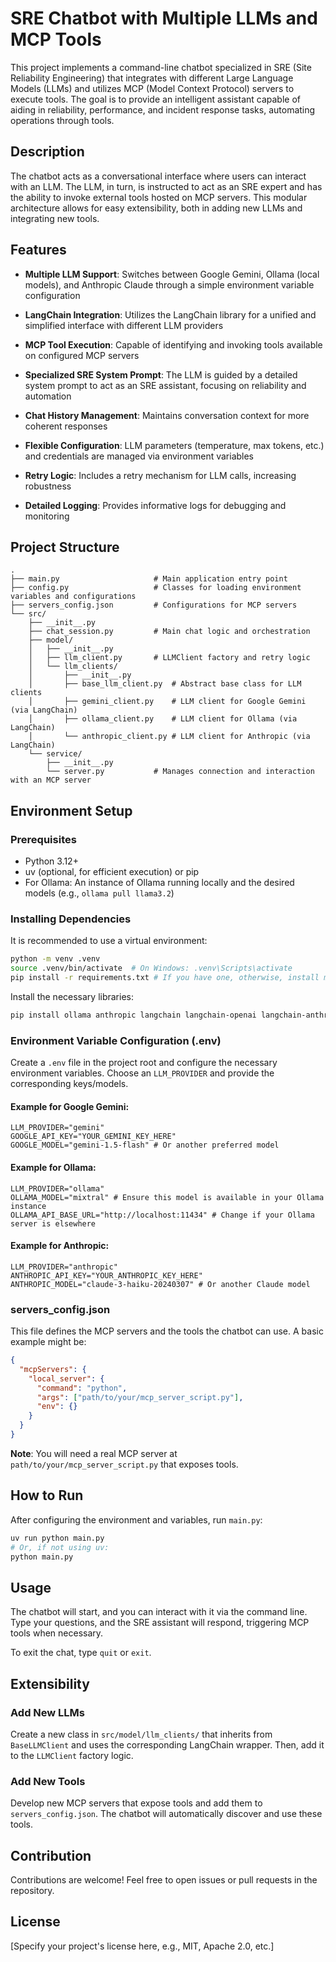 # SRE Chatbot with Multiple LLMs and MCP Tools

This project implements a command-line chatbot specialized in SRE (Site Reliability Engineering) that integrates with different Large Language Models (LLMs) and utilizes MCP (Model Context Protocol) servers to execute tools. The goal is to provide an intelligent assistant capable of aiding in reliability, performance, and incident response tasks, automating operations through tools.

## Description

The chatbot acts as a conversational interface where users can interact with an LLM. The LLM, in turn, is instructed to act as an SRE expert and has the ability to invoke external tools hosted on MCP servers. This modular architecture allows for easy extensibility, both in adding new LLMs and integrating new tools.

## Features

- **Multiple LLM Support**: Switches between Google Gemini, Ollama (local models), and Anthropic Claude through a simple environment variable configuration

- **LangChain Integration**: Utilizes the LangChain library for a unified and simplified interface with different LLM providers

- **MCP Tool Execution**: Capable of identifying and invoking tools available on configured MCP servers

- **Specialized SRE System Prompt**: The LLM is guided by a detailed system prompt to act as an SRE assistant, focusing on reliability and automation

- **Chat History Management**: Maintains conversation context for more coherent responses

- **Flexible Configuration**: LLM parameters (temperature, max tokens, etc.) and credentials are managed via environment variables

- **Retry Logic**: Includes a retry mechanism for LLM calls, increasing robustness

- **Detailed Logging**: Provides informative logs for debugging and monitoring

## Project Structure

```
.
├── main.py                     # Main application entry point
├── config.py                   # Classes for loading environment variables and configurations
├── servers_config.json         # Configurations for MCP servers
└── src/
    ├── __init__.py
    ├── chat_session.py         # Main chat logic and orchestration
    ├── model/
    │   ├── __init__.py
    │   ├── llm_client.py       # LLMClient factory and retry logic
    │   └── llm_clients/
    │       ├── __init__.py
    │       ├── base_llm_client.py  # Abstract base class for LLM clients
    │       ├── gemini_client.py    # LLM client for Google Gemini (via LangChain)
    │       ├── ollama_client.py    # LLM client for Ollama (via LangChain)
    │       └── anthropic_client.py # LLM client for Anthropic (via LangChain)
    └── service/
        ├── __init__.py
        └── server.py           # Manages connection and interaction with an MCP server
```

## Environment Setup

### Prerequisites

- Python 3.12+
- uv (optional, for efficient execution) or pip
- For Ollama: An instance of Ollama running locally and the desired models (e.g., `ollama pull llama3.2`)

### Installing Dependencies

It is recommended to use a virtual environment:

```bash
python -m venv .venv
source .venv/bin/activate  # On Windows: .venv\Scripts\activate
pip install -r requirements.txt # If you have one, otherwise, install manually:
```

Install the necessary libraries:

```bash
pip install ollama anthropic langchain langchain-openai langchain-anthropic langchain-google-genai langchain-ollama python-dotenv
```

### Environment Variable Configuration (.env)

Create a `.env` file in the project root and configure the necessary environment variables. Choose an `LLM_PROVIDER` and provide the corresponding keys/models.

#### Example for Google Gemini:

```env
LLM_PROVIDER="gemini"
GOOGLE_API_KEY="YOUR_GEMINI_KEY_HERE"
GOOGLE_MODEL="gemini-1.5-flash" # Or another preferred model
```

#### Example for Ollama:

```env
LLM_PROVIDER="ollama"
OLLAMA_MODEL="mixtral" # Ensure this model is available in your Ollama instance
OLLAMA_API_BASE_URL="http://localhost:11434" # Change if your Ollama server is elsewhere
```

#### Example for Anthropic:

```env
LLM_PROVIDER="anthropic"
ANTHROPIC_API_KEY="YOUR_ANTHROPIC_KEY_HERE"
ANTHROPIC_MODEL="claude-3-haiku-20240307" # Or another Claude model
```

### servers_config.json

This file defines the MCP servers and the tools the chatbot can use. A basic example might be:

```json
{
  "mcpServers": {
    "local_server": {
      "command": "python",
      "args": ["path/to/your/mcp_server_script.py"],
      "env": {}
    }
  }
}
```

**Note**: You will need a real MCP server at `path/to/your/mcp_server_script.py` that exposes tools.

## How to Run

After configuring the environment and variables, run `main.py`:

```bash
uv run python main.py
# Or, if not using uv:
python main.py
```

## Usage

The chatbot will start, and you can interact with it via the command line.
Type your questions, and the SRE assistant will respond, triggering MCP tools when necessary.

To exit the chat, type `quit` or `exit`.

## Extensibility

### Add New LLMs

Create a new class in `src/model/llm_clients/` that inherits from `BaseLLMClient` and uses the corresponding LangChain wrapper. Then, add it to the `LLMClient` factory logic.

### Add New Tools

Develop new MCP servers that expose tools and add them to `servers_config.json`. The chatbot will automatically discover and use these tools.

## Contribution

Contributions are welcome! Feel free to open issues or pull requests in the repository.

## License

[Specify your project's license here, e.g., MIT, Apache 2.0, etc.]

